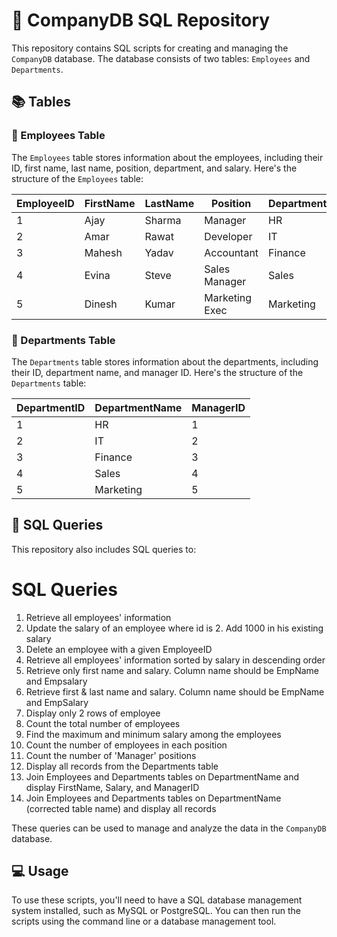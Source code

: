 #  🏢 CompanyDB SQL Repository

This repository contains SQL scripts for creating and managing the `CompanyDB` database. The database consists of two tables: `Employees` and `Departments`.

##  📚 Tables

### 👥 Employees Table

The `Employees` table stores information about the employees, including their ID, first name, last name, position, department, and salary. Here's the structure of the `Employees` table:

| EmployeeID | FirstName | LastName | Position | Department | Salary |
|------------|-----------|----------|----------|------------|--------|
| 1          | Ajay      | Sharma   | Manager  | HR         | 60000  |
| 2          | Amar      | Rawat    | Developer| IT         | 55000  |
| 3          | Mahesh    | Yadav    | Accountant | Finance | 50000  |
| 4          | Evina     | Steve    | Sales Manager | Sales | 58000  |
| 5          | Dinesh    | Kumar    | Marketing Exec | Marketing | 52000  |

###  🏢 Departments Table

The `Departments` table stores information about the departments, including their ID, department name, and manager ID. Here's the structure of the `Departments` table:

| DepartmentID | DepartmentName | ManagerID |
|--------------|----------------|-----------|
| 1            | HR             | 1         |
| 2            | IT             | 2         |
| 3            | Finance        | 3         |
| 4            | Sales          | 4         |
| 5            | Marketing      | 5         |

## 📝 SQL Queries

This repository also includes SQL queries to:

# SQL Queries

1. Retrieve all employees' information
2. Update the salary of an employee where id is 2. Add 1000 in his existing salary
3. Delete an employee with a given EmployeeID
4. Retrieve all employees' information sorted by salary in descending order
5. Retrieve only first name and salary. Column name should be EmpName and Empsalary
6. Retrieve first & last name and salary. Column name should be EmpName and EmpSalary
7. Display only 2 rows of employee
8. Count the total number of employees
9. Find the maximum and minimum salary among the employees
10. Count the number of employees in each position
11. Count the number of 'Manager' positions
12. Display all records from the Departments table
13. Join Employees and Departments tables on DepartmentName and display FirstName, Salary, and ManagerID
14. Join Employees and Departments tables on DepartmentName (corrected table name) and display all records

These queries can be used to manage and analyze the data in the `CompanyDB` database.

## 💻 Usage

To use these scripts, you'll need to have a SQL database management system installed, such as MySQL or PostgreSQL. You can then run the scripts using the command line or a database management tool.


